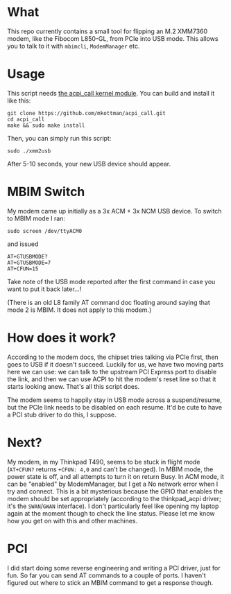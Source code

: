# What

This repo currently contains a small tool for flipping an M.2 XMM7360 modem,
like the Fibocom L850-GL, from PCIe into USB mode.
This allows you to talk to it with `mbimcli`, `ModemManager` etc.

# Usage

This script needs [the acpi_call kernel module](https://github.com/mkottman/acpi_call).
You can build and install it like this:

```
git clone https://github.com/mkottman/acpi_call.git
cd acpi_call
make && sudo make install
```

Then, you can simply run this script:

```
sudo ./xmm2usb
```

After 5-10 seconds, your new USB device should appear.

# MBIM Switch

My modem came up initially as a 3x ACM + 3x NCM USB device.
To switch to MBIM mode I ran:

```
sudo screen /dev/ttyACM0
```

and issued

```
AT+GTUSBMODE?
AT+GTUSBMODE=7
AT+CFUN=15
```

Take note of the USB mode reported after the first command in case you want to put it back later...!

(There is an old L8 family AT command doc floating around saying that mode 2 is MBIM. It does not apply to this modem.)

# How does it work?

According to the modem docs, the chipset tries talking via PCIe first, then goes to USB if it doesn't succeed.
Luckily for us, we have two moving parts here we can use:
we can talk to the upstream PCI Express port to disable the link,
and then we can use ACPI to hit the modem's reset line so that it starts looking anew.
That's all this script does.

The modem seems to happily stay in USB mode across a suspend/resume, but the PCIe link needs to be disabled on each resume.
It'd be cute to have a PCI stub driver to do this, I suppose.

# Next?

My modem, in my Thinkpad T490, seems to be stuck in flight mode (`AT+CFUN?` returns `+CFUN: 4,0` and can't be changed).
In MBIM mode, the power state is off, and all attempts to turn it on return Busy.
In ACM mode, it can be "enabled" by ModemManager, but I get a No network error when I try and connect.
This is a bit mysterious because the GPIO that enables the modem should be set appropriately (according to the thinkpad_acpi driver; it's the `SWAN`/`GWAN` interface).
I don't particularly feel like opening my laptop again at the moment though to check the line status.
Please let me know how you get on with this and other machines.

# PCI

I did start doing some reverse engineering and writing a PCI driver, just for fun.
So far you can send AT commands to a couple of ports.
I haven't figured out where to stick an MBIM command to get a response though.
